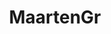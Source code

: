 ---
title: MaartenGr
github: https://github.com/MaartenGr
mode: dark
transition: 1s
score: 81.3
archetype:
- Innovative
- Editor’s Choice
---